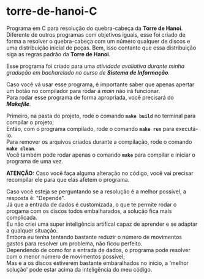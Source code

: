 # torre-de-hanoi-C
Programa em C para resolução do quebra-cabeça da **Torre de Hanoi**.  
Diferente de outros programas com objetivos iguais, esse foi criado de forma a resolver o quebra-cabeça com um número qualquer de discos e uma distribuição inicial de peças. Bem, isso contanto que essa distribuição siga as regras padrão da **Torre de Hanoi**.

Esse programa foi criado para uma *atividade avaliativa durante minha gradução em bacharelado no curso de **Sistema de Informação**.*


Caso você vá usar esse programa, é importante saber que apenas apertar um botão no compilador para rodar a *main* não irá funcionar.  
Para rodar esse programa de forma apropriada, você precisará do ***Makefile***.

Primeiro, na pasta do projeto, rode o comando **`make build`** no terminal para compilar o projeto;  
Então, com o programa compilado, rode o comando **`make run`** para executá-lo.  
Para remover os arquivos criados durante a compilação, rode o comando **`make clean`**.  
Você também pode rodar apenas o comando **`make`** para compilar e iniciar o programa de uma vez.

**ATENÇÃO:** Caso você faça alguma alteração no código, você vai precisar recompilar ele para que elas afetem o programa.



Caso você esteja se perguntando se a resolução é a melhor possível, a resposta é: "Depende".  
Já que a entrada de dados é customizada, o que te permite rodar o progama com os discos todos embalharados, a solução fica mais complicada.  
Eu não criei uma super inteligência artifical capaz de aprender e se adaptar a qualquer situação.  
Embora eu tenha tentando bastante reduzir o número de movimentos gastos para resolver um problema, não ficou perfeito.  
Dependendo de como for a entrada de dados, o programa pode resolver com o menor número de movimentos possível;  
Mas e a os discos estiverem bastante embaralhados no inicio, a 'melhor solução' pode estar acima da inteligẽncia do meu código.